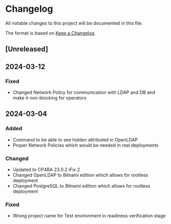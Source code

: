 # Changelog

All notable changes to this project will be documented in this file.

The format is based on [Keep a Changelog](https://keepachangelog.com/en/1.1.0/).

## [Unreleased]

## 2024-03-12

### Fixed

- Changed Network Policy for communication with LDAP and DB and make it non-blocking for operators

## 2024-03-04

### Added

- Command to be able to see hidden attributed in OpenLDAP
- Proper Network Policies which would be needed in real deployments

### Changed

- Updated to CP4BA 23.0.2 iFix 2
- Changed OpenLDAP to Bitnami edition which allows for rootless deployment
- Changed PostgreSQL to Bitnami edition which allows for rootless deployment

### Fixed

- Wrong project name for Test environment in readiness verification stage